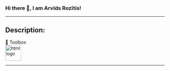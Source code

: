 ### Hi there 👋, I am Arvīds Rozītis!
---
Description: 
---
🧰 Toolbox
<br/>
<img src="https://cdn.worldvectorlogo.com/logos/html-1.svg" alt="html logo" width="50" height='50'/>


---

<!--
**ArvidsRozitis/ArvidsRozitis** is a ✨ _special_ ✨ repository because its `README.md` (this file) appears on your GitHub profile.


Here are some ideas to get you started:

- 🔭 I’m currently working on ...
- 🌱 I’m currently learning ...
- 👯 I’m looking to collaborate on ...
- 🤔 I’m looking for help with ...
- 💬 Ask me about ...
- 📫 How to reach me: ...
- 😄 Pronouns: ...
- ⚡ Fun fact: ...
-->
